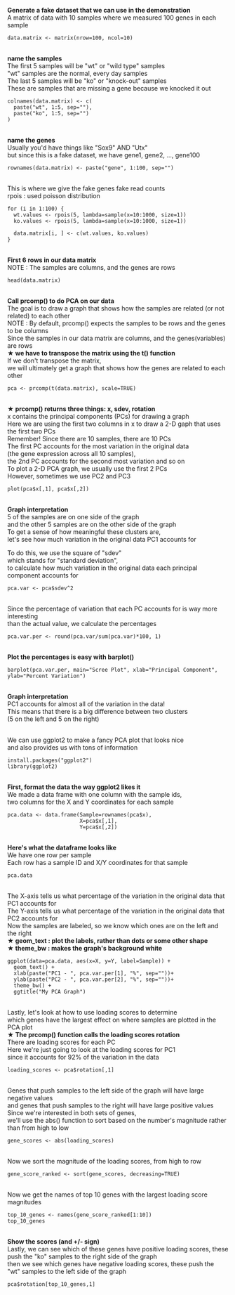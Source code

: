 **Generate a fake dataset that we can use in the demonstration**
</br>A matrix of data with 10 samples where we measured 100 genes in each sample

```{r}
data.matrix <- matrix(nrow=100, ncol=10)
```

</br>**name the samples**
</br>The first 5 samples will be "wt" or "wild type" samples
</br>"wt" samples are the normal, every day samples
</br>The last 5 samples will be "ko" or "knock-out" samples
</br>These are samples that are missing a gene because we knocked it out

```{r}
colnames(data.matrix) <- c(
  paste("wt", 1:5, sep=""),
  paste("ko", 1:5, sep="")
)
```

</br>**name the genes**
</br>Usually you'd have things like "Sox9" AND "Utx"
</br>but since this is a fake dataset, we have gene1, gene2, ..., gene100

```{r}
rownames(data.matrix) <- paste("gene", 1:100, sep="")
```

</br>This is where we give the fake genes fake read counts
</br>rpois : used poisson distribution

```{r}
for (i in 1:100) {
  wt.values <- rpois(5, lambda=sample(x=10:1000, size=1))
  ko.values <- rpois(5, lambda=sample(x=10:1000, size=1))
  
  data.matrix[i, ] <- c(wt.values, ko.values)
}
```

</br>**First 6 rows in our data matrix**
</br>NOTE : The samples are columns, and the genes are rows

```{r}
head(data.matrix)
```

</br>**Call prcomp() to do PCA on our data**
</br>The goal is to draw a graph that shows how the samples are related (or not related) to each other
</br>NOTE : By default, prcomp() expects the samples to be rows and the genes to be columns
</br>Since the samples in our data matrix are columns, and the genes(variables) are rows
</br>**★ we have to transpose the matrix using the t() function**
</br>If we don't transpose the matrix,
</br>we will ultimately get a graph that shows how the genes are related to each other

```{r}
pca <- prcomp(t(data.matrix), scale=TRUE)
```

</br>**★ prcomp() returns three things: x, sdev, rotation**
</br>x contains the principal components (PCs) for drawing a graph
</br>Here we are using the first two columns in x to draw a 2-D gaph that uses the first two PCs
</br>Remember! Since there are 10 samples, there are 10 PCs
</br>The first PC accounts for the most variation in the original data
</br>(the gene expression across all 10 samples),
</br>the 2nd PC accounts for the second most variation and so on
</br>To plot a 2-D PCA graph, we usually use the first 2 PCs
</br>However, sometimes we use PC2 and PC3

```{r}
plot(pca$x[,1], pca$x[,2])
```

</br>**Graph interpretation**
</br>5 of the samples are on one side of the graph
</br>and the other 5 samples are on the other side of the graph
</br>To get a sense of how meaningful these clusters are,
</br>let's see how much variation in the original data PC1 accounts for

To do this, we use the square of "sdev"
</br>which stands for "standard deviation",
</br>to calculate how much variation in the original data each principal component accounts for

```{r}
pca.var <- pca$sdev^2
```

</br>Since the percentage of variation that each PC accounts for is way more interesting
</br>than the actual value, we calculate the percentages

```{r}
pca.var.per <- round(pca.var/sum(pca.var)*100, 1)
```

</br>**Plot the percentages is easy with barplot()**

```{r}
barplot(pca.var.per, main="Scree Plot", xlab="Principal Component", ylab="Percent Variation")
```

</br>**Graph interpretation**
</br>PC1 accounts for almost all of the variation in the data!
</br>This means that there is a big difference between two clusters
</br>(5 on the left and 5 on the right)

</br>We can use ggplot2 to make a fancy PCA plot that looks nice
</br>and also provides us with tons of information

```{r}
install.packages("ggplot2")
library(ggplot2)
```

</br>**First, format the data the way ggplot2 likes it**
</br>We made a data frame with one column with the sample ids,
</br>two columns for the X and Y coordinates for each sample

```{r}
pca.data <- data.frame(Sample=rownames(pca$x),
                       X=pca$x[,1],
                       Y=pca$x[,2])
```

</br>**Here's what the dataframe looks like**
</br>We have one row per sample
</br>Each row has a sample ID and X/Y coordinates for that sample

```{r}
pca.data
```

</br>The X-axis tells us what percentage of the variation in the original data that PC1 accounts for
</br>The Y-axis tells us what percentage of the variation in the original data that PC2 accounts for
</br>Now the samples are labeled, so we know which ones are on the left and the right
</br>**★ geom_text : plot the labels, rather than dots or some other shape**
</br>**★ theme_bw : makes the graph's background white**

```{r}
ggplot(data=pca.data, aes(x=X, y=Y, label=Sample)) +
  geom_text() +
  xlab(paste("PC1 - ", pca.var.per[1], "%", sep=""))+
  ylab(paste("PC2 - ", pca.var.per[2], "%", sep=""))+
  theme_bw() +
  ggtitle("My PCA Graph")
```

</br>Lastly, let's look at how to use loading scores to determine
</br>which genes have the largest effect on where samples are plotted in the PCA plot
</br>**★ The prcomp() function calls the loading scores rotation**
</br>There are loading scores for each PC
</br>Here we're just going to look at the loading scores for PC1
</br>since it accounts for 92% of the variation in the data

```{r}
loading_scores <- pca$rotation[,1]
```

</br>Genes that push samples to the left side of the graph will have large negative values
</br>and genes that push samples to the right will have large positive values
</br>Since we're interested in both sets of genes,
</br>we'll use the abs() function to sort based on the number's magnitude rather than from high to low

```{r}
gene_scores <- abs(loading_scores)
```

</br>Now we sort the magnitude of the loading scores, from high to row

```{r}
gene_score_ranked <- sort(gene_scores, decreasing=TRUE)
```

</br>Now we get the names of top 10 genes with the largest loading score magnitudes

```{r}
top_10_genes <- names(gene_score_ranked[1:10])
top_10_genes
```

</br>**Show the scores (and +/- sign)**
</br>Lastly, we can see which of these genes have positive loading scores, these push the "ko" samples to the right side of the graph
</br>then we see which genes have negative loading scores, these push the "wt" samples to the left side of the graph

```{r}
pca$rotation[top_10_genes,1]
```

